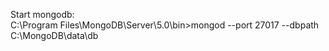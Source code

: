 
Start mongodb:  
C:\Program Files\MongoDB\Server\5.0\bin>mongod --port 27017 --dbpath C:\MongoDB\data\db  
